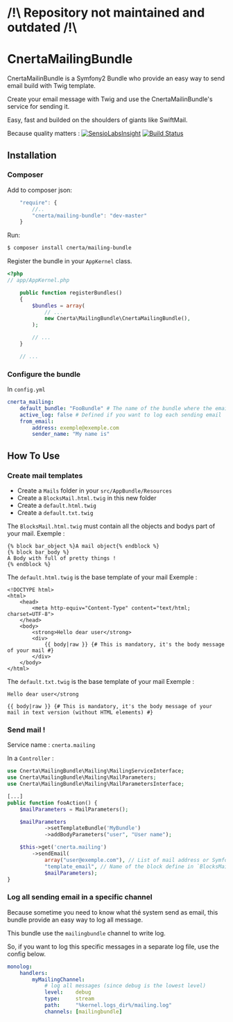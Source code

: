 # /!\ Repository not maintained and outdated /!\

CnertaMailingBundle
===================

CnertaMailinBundle is a Symfony2 Bundle who provide an easy way to send email build with Twig template.

Create your email message with Twig and use the CnertaMailinBundle's service for sending it.

Easy, fast and builded on the shoulders of giants like SwiftMail.

Because quality matters : [![SensioLabsInsight](https://insight.sensiolabs.com/projects/5989cc10-2893-4dca-9d02-f1589530d913/small.png)](https://insight.sensiolabs.com/projects/5989cc10-2893-4dca-9d02-f1589530d913)
[![Build Status](https://travis-ci.org/AgrosupDijon-Eduter/CnertaMailingBundle.svg?branch=master)](https://travis-ci.org/AgrosupDijon-Eduter/CnertaMailingBundle)

Installation
------------

### Composer

Add to composer json:

``` js
    "require": {
        //..
        "cnerta/mailing-bundle": "dev-master"
    }
```

Run:

``` bash
$ composer install cnerta/mailing-bundle
```

Register the bundle in your `AppKernel` class.

``` php
<?php
// app/AppKernel.php

    public function registerBundles()
    {
        $bundles = array(
            // ...
            new Cnerta\MailingBundle\CnertaMailingBundle(),
        );

        // ...
    }

    // ...
```

### Configure the bundle

In `config.yml`

```yaml
cnerta_mailing:
    default_bundle: "FooBundle" # The name of the bundle where the email template are stored
    active_log: false # Defined if you want to log each sending email
    from_email:
        address: exemple@exemple.com
        sender_name: "My name is"
```

How To Use
----------

### Create mail templates

 - Create a `Mails` folder in your `src/AppBundle/Resources`
 - Create a `BlocksMail.html.twig` in this new folder
 - Create a `default.html.twig`
 - Create a `default.txt.twig`

The `BlocksMail.html.twig` must contain all the objects and bodys part of your mail.
Exemple :

```twig
{% block bar_object %}A mail object{% endblock %}
{% block bar_body %}
A Body with full of pretty things !
{% endblock %}
```

The `default.html.twig` is the base template of your mail
Exemple :

```twig
<!DOCTYPE html>
<html>
    <head>
        <meta http-equiv="Content-Type" content="text/html; charset=UTF-8">
    </head>
    <body>
        <strong>Hello dear user</strong>
        <div>
            {{ body|raw }} {# This is mandatory, it's the body message of your mail #}
        </div>
    </body>
</html>
```


The `default.txt.twig` is the base template of your mail
Exemple :

```twig
Hello dear user</strong

{{ body|raw }} {# This is mandatory, it's the body message of your mail in text version (without HTML elements) #}
```


### Send mail !

Service name : `cnerta.mailing`

In a `Controller` :

```php
use Cnerta\MailingBundle\Mailing\MailingServiceInterface;
use Cnerta\MailingBundle\Mailing\MailParameters;
use Cnerta\MailingBundle\Mailing\MailParametersInterface;

[...]
public function fooAction() {
    $mailParameters = MailParameters();

    $mailParameters
            ->setTemplateBundle('MyBundle')
            ->addBodyParameters("user", "User name");

    $this->get('cnerta.mailing')
        ->sendEmail(
            array("user@exemple.com"), // List of mail address or Symfony\Component\Security\Core\User\UserInterface
            "template_email", // Name of the block define in `BlocksMail.html.twig`
            $mailParameters);
}
```

### Log all sending email in a specific channel

Because sometime you need to know what thé system send as email, this bundle provide an easy way to log all message.

This bundle use the `mailingbundle` channel to write log.

So, if you want to log this specific messages in a separate log file, use the config below.

```yml
monolog:
    handlers:
        myMailingChannel:
            # log all messages (since debug is the lowest level)
            level:    debug
            type:     stream
            path:     "%kernel.logs_dir%/mailing.log"
            channels: [mailingbundle]
```
